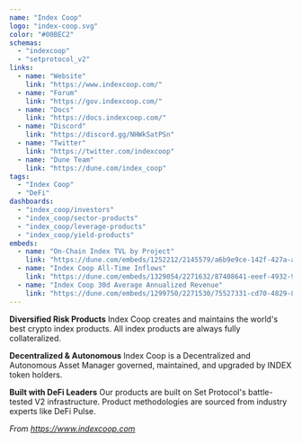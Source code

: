```yaml
---
name: "Index Coop"
logo: "index-coop.svg"
color: "#00BEC2"
schemas:
  - "indexcoop"
  - "setprotocol_v2"
links:
  - name: "Website"
    link: "https://www.indexcoop.com/"
  - name: "Forum"
    link: "https://gov.indexcoop.com/"
  - name: "Docs"
    link: "https://docs.indexcoop.com/"
  - name: "Discord"
    link: "https://discord.gg/NHWkSatPSn"
  - name: "Twitter"
    link: "https://twitter.com/indexcoop"
  - name: "Dune Team"
    link: "https://dune.com/index_coop"  
tags:
  - "Index Coop"
  - "DeFi"
dashboards:
  - "index_coop/investors"
  - "index_coop/sector-products"
  - "index_coop/leverage-products"
  - "index_coop/yield-products"
embeds:
  - name: "On-Chain Index TVL by Project"
    link: "https://dune.com/embeds/1252212/2145579/a6b9e9ce-142f-427a-a936-f5fe07e80214"
  - name: "Index Coop All-Time Inflows"
    link: "https://dune.com/embeds/1329054/2271632/87408641-eeef-4932-9739-ba7742aa2b8f"
  - name: "Index Coop 30d Average Annualized Revenue"
    link: "https://dune.com/embeds/1299750/2271530/75527331-cd70-4829-82d3-8f86e6cc7214"         
---
```


**Diversified Risk Products**
Index Coop creates and maintains the world's best crypto index products. All index products are always fully collateralized.

**Decentralized & Autonomous**
Index Coop is a Decentralized and Autonomous Asset Manager governed, maintained, and upgraded by INDEX token holders.

**Built with DeFi Leaders**
Our products are built on Set Protocol's battle-tested V2 infrastructure. Product methodologies are sourced from industry experts like DeFi Pulse.

*From https://www.indexcoop.com*
